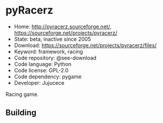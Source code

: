 # pyRacerz

- Home: http://pyracerz.sourceforge.net/, https://sourceforge.net/projects/pyracerz/
- State: beta, inactive since 2005
- Download: https://sourceforge.net/projects/pyracerz/files/
- Keyword: framework, racing
- Code repository: @see-download
- Code language: Python
- Code license: GPL-2.0
- Code dependency: pygame
- Developer: Jujucece

Racing game.

## Building
